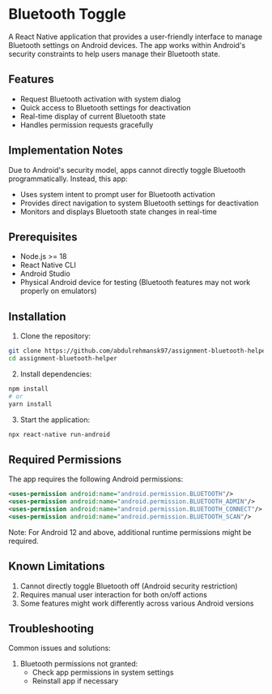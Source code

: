 # Bluetooth Toggle

A React Native application that provides a user-friendly interface to manage Bluetooth settings on Android devices. The app works within Android's security constraints to help users manage their Bluetooth state.

## Features

- Request Bluetooth activation with system dialog
- Quick access to Bluetooth settings for deactivation
- Real-time display of current Bluetooth state
- Handles permission requests gracefully

## Implementation Notes

Due to Android's security model, apps cannot directly toggle Bluetooth programmatically. Instead, this app:

- Uses system intent to prompt user for Bluetooth activation
- Provides direct navigation to system Bluetooth settings for deactivation
- Monitors and displays Bluetooth state changes in real-time

## Prerequisites

- Node.js >= 18
- React Native CLI
- Android Studio
- Physical Android device for testing (Bluetooth features may not work properly on emulators)

## Installation

1. Clone the repository:

```bash
git clone https://github.com/abdulrehmansk97/assignment-bluetooth-helper.git
cd assignment-bluetooth-helper
```

2. Install dependencies:

```bash
npm install
# or
yarn install
```

3. Start the application:

```bash
npx react-native run-android
```

## Required Permissions

The app requires the following Android permissions:

```xml
<uses-permission android:name="android.permission.BLUETOOTH"/>
<uses-permission android:name="android.permission.BLUETOOTH_ADMIN"/>
<uses-permission android:name="android.permission.BLUETOOTH_CONNECT"/>
<uses-permission android:name="android.permission.BLUETOOTH_SCAN"/>
```

Note: For Android 12 and above, additional runtime permissions might be required.

## Known Limitations

1. Cannot directly toggle Bluetooth off (Android security restriction)
2. Requires manual user interaction for both on/off actions
3. Some features might work differently across various Android versions

## Troubleshooting

Common issues and solutions:

1. Bluetooth permissions not granted:
   - Check app permissions in system settings
   - Reinstall app if necessary
